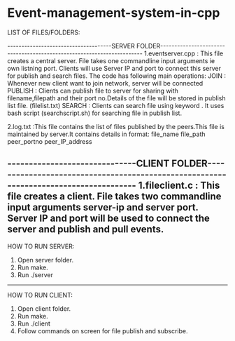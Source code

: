 # Event-management-system-in-cpp

LIST OF FILES/FOLDERS:

-------------------------------------SERVER FOLDER-----------------------------------------------------------------------
1.eventserver.cpp : This file creates a central server. File takes one commandline input arguments ie own listning port.
Clients will use Server IP and port to connect this server for publish and search files.
The code has following main operations:
JOIN : Whenever new client want to join network, server will be connected
PUBLISH : Clients can publish file to server for sharing with filename,filepath and 
their port no.Details of the file will be stored in publish list file. (filelist.txt)
SEARCH : Clients can search file using keyword . It uses bash script (searchscript.sh) for searching file in publish list.

2.log.txt :This file contains the list of files published by the peers.This file is maintained by server.It contains details in format:
file_name file_path peer_portno peer_IP_address

------------------------------CLIENT FOLDER-------------------------------------------------------------------------------------
1.fileclient.c : This file creates a client. File takes two commandline input arguments server-ip and server port.
Server IP and port will be used to connect the server and publish and pull events.
-----------------------------------------------------------------------------------------------------------------------------------
HOW TO RUN SERVER:

1. Open server folder.
2. Run make.
3. Run ./server <port no>

---------------------------------------------------------------------------------------------------------------------------------------
HOW TO RUN CLIENT:

1. Open client folder.
2. Run make.
3. Run ./client <server IP address> <Server listening port no> 
4. Follow commands on screen for file publish and subscribe.
